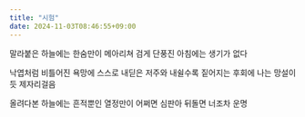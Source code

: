 ```yaml
---
title: "시험"
date: 2024-11-03T08:46:55+09:00
---
```


말라붙은 하늘에는
한숨만이 메아리쳐
검게 단풍진 아침에는
생기가 없다

낙엽처럼 비틀어진 욕망에
스스로 내딛은 저주와
내쉴수록 짙어지는 후회에
나는 망설이듯 제자리걸음

올려다본 하늘에는
흔적뿐인 열정만이
어쩌면 심판아
뒤돌면 너조차 운명
